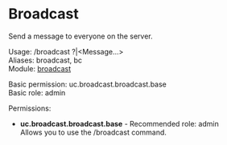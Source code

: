 Broadcast
====
Send a message to everyone on the server.

Usage: /broadcast ?|\<Message…\><br>
Aliases: broadcast, bc<br>
Module: [broadcast](../modules/broadcast.md)<br>

Basic permission: uc.broadcast.broadcast.base<br>
Basic role: admin<br>

Permissions: <br>
* **uc.broadcast.broadcast.base** - Recommended role: admin<br>Allows you to use the /broadcast command.
